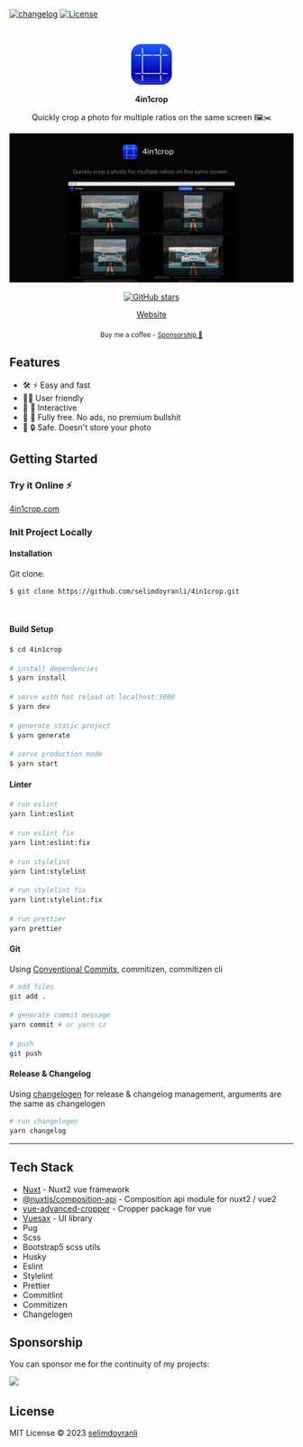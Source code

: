 
[![changelog][changelog-src]][changelog-href]
[![License][license-src]][license-href]

<br>
<p align="center">
<a href="https://4in1crop.com" target="_blank">
<img src="/static/meta/icon/android-icon-72x72.png" alt="4in1crop" />
</a>
</p>

<p align="center">
<b>4in1crop</b>
</p>

<p align="center">
Quickly crop a photo for multiple ratios on the same screen 🖼️✂️
</p>

<p align="center">
  <a href="https://4in1crop.com" target="_blank"> 
    <img src='/static/meta/preview/og-main.jpg'/>
  </a>
</p>

<p align="center">
<a href="https://github.com/selimdoyranli/4in1crop" target="__blank"><img alt="GitHub stars" src="https://img.shields.io/github/stars/selimdoyranli/4in1crop?style=social"></a>
</p>

<p align="center">
  <a href="https://4in1crop.com" target="_blank">Website</a>
</p>

<div align="center">
<sub>Buy me a coffee - <a href="https://www.buymeacoffee.com/selimdoyranli">Sponsorship 💖</a></sub><br>
</div>

## Features
- 🛠 ⚡️ Easy and fast
- 🧑‍💻 User friendly
- 🤹 🎨 Interactive
- 💸 🚫 Fully free. No ads, no premium bullshit
- 💾 🔒 Safe. Doesn't store your photo

## Getting Started

### Try it Online ⚡️

[4in1crop.com](https://4in1crop.com)

### Init Project Locally

#### Installation

Git clone.

```bash
$ git clone https://github.com/selimdoyranli/4in1crop.git
```

&nbsp;

#### Build Setup

```bash
$ cd 4in1crop

# install dependencies
$ yarn install

# serve with hot reload at localhost:3000
$ yarn dev

# generate static project
$ yarn generate

# serve production mode
$ yarn start

```

#### Linter

```bash
# run eslint
yarn lint:eslint

# run eslint fix
yarn lint:eslint:fix

# run stylelint
yarn lint:stylelint

# run stylelint fix
yarn lint:stylelint:fix

# run prettier
yarn prettier
```

#### Git
Using [Conventional Commits](https://www.conventionalcommits.org), commitizen, commitizen cli

```bash
# add files
git add .

# generate commit message
yarn commit # or yarn cz

# push
git push
```

#### Release & Changelog
Using [changelogen](https://github.com/unjs/changelogen) for release & changelog management, arguments are the same as changelogen

```bash
# run changelogen
yarn changelog
```

---

## Tech Stack

- [Nuxt](https://nuxtjs.org) - Nuxt2 vue framework
- [@nuxtjs/composition-api](https://composition-api.nuxtjs.org) - Composition api module for nuxt2 / vue2
- [vue-advanced-cropper](https://advanced-cropper.github.io/vue-advanced-cropper) - Cropper package for vue
- [Vuesax](https://vuesax.com) - UI library
- Pug
- Scss
- Bootstrap5 scss utils
- Husky
- Eslint
- Stylelint
- Prettier
- Commitlint
- Commitizen
- Changelogen

## Sponsorship

You can sponsor me for the continuity of my projects:

<p align="left">
  <a href="https://buymeacoffee.com/selimdoyranli">
    <img src='https://www.buymeacoffee.com/assets/img/custom_images/yellow_img.png'/>
  </a>
</p>

## License

MIT License © 2023 [selimdoyranli](https://github.com/selimdoyranli)


<!-- Badges -->
[changelog-src]: https://img.shields.io/static/v1?label=%F0%9F%93%96&message=Release%20Notes%20|%20CHANGELOG&color=blue
[changelog-href]: ./CHANGELOG.md

[license-src]: https://img.shields.io/badge/License-MIT-blue.svg
[license-href]: ./LICENSE
